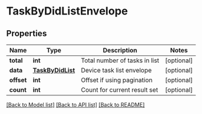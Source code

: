 # TaskByDidListEnvelope

## Properties
Name | Type | Description | Notes
------------ | ------------- | ------------- | -------------
**total** | **int** | Total number of tasks in list | [optional] 
**data** | [**TaskByDidList**](TaskByDidList.md) | Device task list envelope | [optional] 
**offset** | **int** | Offset if using pagination | [optional] 
**count** | **int** | Count for current result set | [optional] 

[[Back to Model list]](../README.md#documentation-for-models) [[Back to API list]](../README.md#documentation-for-api-endpoints) [[Back to README]](../README.md)


